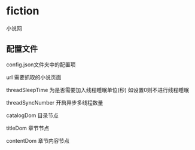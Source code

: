 # fiction

小说网

## 配置文件

config.json文件夹中的配置项

url 需要抓取的小说页面

threadSleepTime 为是否需要加入线程睡眠单位(秒) 如设置0则不进行线程睡眠

threadSyncNumber 开启异步多线程数量

catalogDom 目录节点

titleDom 章节节点

contentDom 章节内容节点
